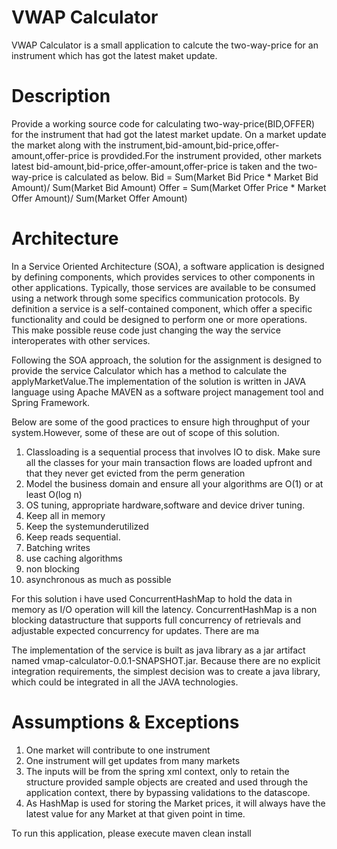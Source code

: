 VWAP Calculator
===============
VWAP Calculator is a small application to calcute the two-way-price for an instrument which has got the latest maket update.

Description
============
Provide a working source code for calculating two-way-price(BID,OFFER) for the instrument that had got the latest market update. On a market update the market along with the instrument,bid-amount,bid-price,offer-amount,offer-price is provdided.For the instrument provided,  other markets latest bid-amount,bid-price,offer-amount,offer-price is taken and the two-way-price is calculated as below.
Bid = Sum(Market Bid Price * Market Bid Amount)/ Sum(Market Bid Amount)
Offer = Sum(Market Offer Price * Market Offer Amount)/ Sum(Market Offer Amount)

Architecture
============
In a Service Oriented Architecture (SOA), a software application is designed by defining components, which provides services to other components in other applications. Typically, those services are available to be consumed using a network through some specifics communication protocols. By definition a service is a self-contained component, which offer a specific functionality and could be designed to perform one or more operations. This make possible reuse code just changing the way the service interoperates with other services.

Following the SOA approach, the solution for the assignment is designed to provide the service Calculator which has a method to calculate the applyMarketValue.The implementation of the solution is written in JAVA language using Apache MAVEN as a software project management tool and Spring Framework.

Below are some of the good practices to ensure high throughput of your system.However, some of these are out of scope of this solution.

1. Classloading is a sequential process that involves IO to disk. Make sure all the classes for your main transaction flows are loaded upfront and that they never get evicted from the perm generation
2. Model the business domain and ensure all your algorithms are O(1) or at least O(log n)
3. OS tuning, appropriate hardware,software and device driver tuning.
4. Keep all in memory
5. Keep the systemunderutilized
6. Keep reads sequential.
7. Batching writes
8. use caching algorithms
9. non blocking
10. asynchronous as much as possible

For this solution i have used ConcurrentHashMap to hold the data in memory as I/O operation will kill the latency. ConcurrentHashMap is a non blocking datastructure that supports full concurrency of retrievals and adjustable expected concurrency for updates. There are ma

The implementation of the service is built as java library as a jar artifact named vmap-calculator-0.0.1-SNAPSHOT.jar. Because there are no explicit integration requirements, the simplest decision was to create a java library, which could be integrated in all the JAVA technologies.

Assumptions & Exceptions
========================
1. One market will contribute to one instrument
2. One instrument will get updates from many markets
3. The inputs will be from the spring xml context, only to retain the structure provided sample objects are created and used through the   application context, there by bypassing validations to the datascope.
4. As HashMap is used for storing the Market prices, it will always have the latest value for any Market at that given point in time.

To run this application, please execute maven clean install
